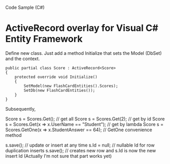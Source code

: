 Code Sample (C#)


ActiveRecord overlay for Visual C# Entity Framework
==================

Define new class. Just add a method Initialize that sets the Model (DbSet<TEntity>) and the context.

    public partial class Score : ActiveRecord<Score>
    {
        protected override void Initialize()
        {
            SetModel(new FlashCardEntities().Scores);
            SetDb(new FlashCardEntities());
        }
    }
    
Subsequently, 

Score s = Scores.Get(); // get all
Score s = Scores.Get(2); // get by id
Score s = Scores.Get(x => x.UserName == "Student"); // get by lambda
Score s = Scores.GetOne(x => x.StudentAnswer == 64); // GetOne convenience method

s.save(); // update or insert at any time
s.Id = null; // nullable Id for row duplication inserts
s.save(); // creates new row and s.Id is now the new insert Id (Actually I'm not sure that part works yet)
